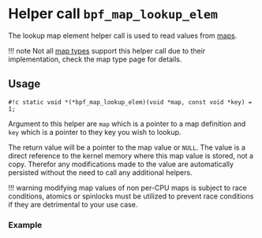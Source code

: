 # Helper call `bpf_map_lookup_elem`

The lookup map element helper call is used to read values from [maps](../index.md#maps).

!!! note
    Not all [map types](../map-type/index.md) support this helper call due to their implementation, check the map type page for details.

## Usage

`#!c static void *(*bpf_map_lookup_elem)(void *map, const void *key) = 1;`
<!-- TODO rust signature? -->

Argument to this helper are `map` which is a pointer to a map definition and `key` which is a pointer to they key you
wish to lookup.

The return value will be a pointer to the map value or `NULL`. The value is a direct reference to the kernel memory where this map value is stored, not a copy. Therefor any modifications made to the value are automatically persisted without the need to call any additional helpers.

!!! warning
    modifying map values of non per-CPU maps is subject to race conditions, atomics or spinlocks must be utilized to prevent race conditions if they are detrimental to your use case.
    <!-- TODO link to guide on memory access serialization -->

### Example

<!-- TODO add C / Rust example -->
